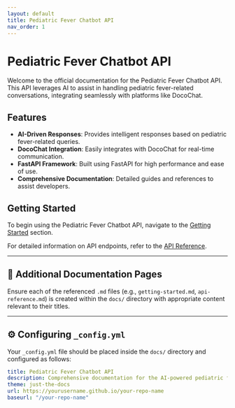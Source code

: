 ```yaml
---
layout: default
title: Pediatric Fever Chatbot API
nav_order: 1
---
```


# Pediatric Fever Chatbot API

Welcome to the official documentation for the Pediatric Fever Chatbot API. This API leverages AI to assist in handling pediatric fever-related conversations, integrating seamlessly with platforms like DocoChat.

## Features

- **AI-Driven Responses**: Provides intelligent responses based on pediatric fever-related queries.
- **DocoChat Integration**: Easily integrates with DocoChat for real-time communication.
- **FastAPI Framework**: Built using FastAPI for high performance and ease of use.
- **Comprehensive Documentation**: Detailed guides and references to assist developers.

## Getting Started

To begin using the Pediatric Fever Chatbot API, navigate to the [Getting Started](getting-started.md) section.

For detailed information on API endpoints, refer to the [API Reference](api-reference.md).

---

## 📄 Additional Documentation Pages

Ensure each of the referenced `.md` files (e.g., `getting-started.md`, `api-reference.md`) is created within the `docs/` directory with appropriate content relevant to their titles.

---

## ⚙️ Configuring `_config.yml`

Your `_config.yml` file should be placed inside the `docs/` directory and configured as follows:

```yaml
title: Pediatric Fever Chatbot API
description: Comprehensive documentation for the AI-powered pediatric fever chatbot.
theme: just-the-docs
url: https://yourusername.github.io/your-repo-name
baseurl: "/your-repo-name"
